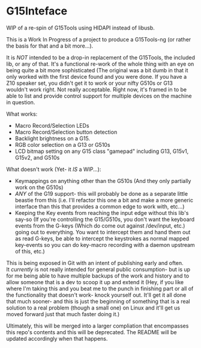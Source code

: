 G15Inteface
===========

WIP of a re-spin of G15Tools using HIDAPI instead of libusb.

This is a Work In Progress of a project to produce a G15Tools-ng (or rather the 
basis for that and a bit more...).

It is *NOT* intended to be a drop-in replacement of the G15Tools, the included 
lib, or any of that.  It's a functional re-work of the whole thing with an eye
on being quite a bit more sophisticated (The original was a bit dumb in that it
only worked with the first device found and you were done.  If you have a Z10
speaker set, you didn't get it to work or your nifty G510s or G13 wouldn't work
right.  Not really acceptable.  Right now, it's framed in to be able to list
and provide control support for multiple devices on the machine in question.

What works:

- Macro Record/Selection LEDs
- Macro Record/Selection button detection
- Backlight brightness on a G15.
- RGB color selection on a G13 or G510s
- LCD bitmap setting on any G15 class "gamepad" including G13, G15v1, G15v2, 
  and G510s
  
What doesn't work (Yet- it *IS* a WIP...):

- Keymappings on anything other than the G510s (And they only partially work 
  on the G510s)
- *ANY* of the G19 support- this will probably be done as a separate little
  beastie from this (i.e. I'll refactor this one a bit and make a more 
  generic interface than this that provides a common edge to work with,
  etc...)
- Keeping the Key events from reaching the input edge without this lib's
  say-so (If you're controlling the G15/G510s, you don't want the keyboard
  events from the G-keys (Which do come out against /dev/input, etc.) going
  out to everything.  You want to intercept them and hand them out as read
  G-keys, be able to intercept the keystrokes as normal mapped key-events
  so you can do key-macro recording with a daemon upstream of this, etc.)

This is being exposed in Git with an intent of publishing early and often.  
It *currently* is not really intended for general public consumption- but 
is up for me being able to have multiple backups of the work and history 
and to allow someone that is a dev to scoop it up and extend it (Hey, if you 
like where I'm taking this and you beat me to the punch in finishing part 
or all of the functionality that doesn't work- knock yourself out.  It'll 
get it all done that much sooner- and this is just the beginning of something
that is a real solution to a real problem (though a small one) on Linux
and it'll get us moved forward just that much faster doing it.)

Ultimately, this will be merged into a larger compliation that encompasses
this repo's contents and this will be deprecated.  The README will be
updated accordingly when that happens.
